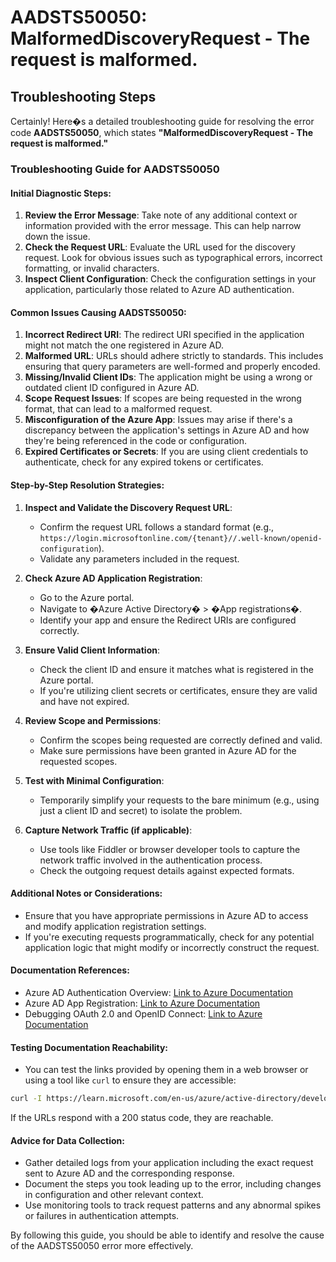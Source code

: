 # AADSTS50050: MalformedDiscoveryRequest - The request is malformed.


## Troubleshooting Steps
Certainly! Here�s a detailed troubleshooting guide for resolving the error code **AADSTS50050**, which states **"MalformedDiscoveryRequest - The request is malformed."**

### Troubleshooting Guide for AADSTS50050

#### Initial Diagnostic Steps:
1. **Review the Error Message**: Take note of any additional context or information provided with the error message. This can help narrow down the issue.
2. **Check the Request URL**: Evaluate the URL used for the discovery request. Look for obvious issues such as typographical errors, incorrect formatting, or invalid characters.
3. **Inspect Client Configuration**: Check the configuration settings in your application, particularly those related to Azure AD authentication.

#### Common Issues Causing AADSTS50050:
1. **Incorrect Redirect URI**: The redirect URI specified in the application might not match the one registered in Azure AD.
2. **Malformed URL**: URLs should adhere strictly to standards. This includes ensuring that query parameters are well-formed and properly encoded.
3. **Missing/Invalid Client IDs**: The application might be using a wrong or outdated client ID configured in Azure AD.
4. **Scope Request Issues**: If scopes are being requested in the wrong format, that can lead to a malformed request.
5. **Misconfiguration of the Azure App**: Issues may arise if there's a discrepancy between the application's settings in Azure AD and how they're being referenced in the code or configuration.
6. **Expired Certificates or Secrets**: If you are using client credentials to authenticate, check for any expired tokens or certificates.

#### Step-by-Step Resolution Strategies:
1. **Inspect and Validate the Discovery Request URL**:
   - Confirm the request URL follows a standard format (e.g., `https://login.microsoftonline.com/{tenant}//.well-known/openid-configuration`).
   - Validate any parameters included in the request.

2. **Check Azure AD Application Registration**:
   - Go to the Azure portal.
   - Navigate to �Azure Active Directory� > �App registrations�.
   - Identify your app and ensure the Redirect URIs are configured correctly.

3. **Ensure Valid Client Information**:
   - Check the client ID and ensure it matches what is registered in the Azure portal. 
   - If you're utilizing client secrets or certificates, ensure they are valid and have not expired.

4. **Review Scope and Permissions**:
   - Confirm the scopes being requested are correctly defined and valid.
   - Make sure permissions have been granted in Azure AD for the requested scopes.

5. **Test with Minimal Configuration**: 
   - Temporarily simplify your requests to the bare minimum (e.g., using just a client ID and secret) to isolate the problem.

6. **Capture Network Traffic (if applicable)**:
   - Use tools like Fiddler or browser developer tools to capture the network traffic involved in the authentication process.
   - Check the outgoing request details against expected formats.

#### Additional Notes or Considerations:
- Ensure that you have appropriate permissions in Azure AD to access and modify application registration settings.
- If you're executing requests programmatically, check for any potential application logic that might modify or incorrectly construct the request.

#### Documentation References:
- Azure AD Authentication Overview: [Link to Azure Documentation](https://learn.microsoft.com/en-us/azure/active-directory/develop/authentication-overview)
- Azure AD App Registration: [Link to Azure Documentation](https://learn.microsoft.com/en-us/azure/active-directory/develop/quickstart-register-app)
- Debugging OAuth 2.0 and OpenID Connect: [Link to Azure Documentation](https://learn.microsoft.com/en-us/azure/active-directory/develop/troubleshoot-azure-ad-authentication)

#### Testing Documentation Reachability:
- You can test the links provided by opening them in a web browser or using a tool like `curl` to ensure they are accessible:
```bash
curl -I https://learn.microsoft.com/en-us/azure/active-directory/develop/authentication-overview
```
If the URLs respond with a 200 status code, they are reachable.

#### Advice for Data Collection:
- Gather detailed logs from your application including the exact request sent to Azure AD and the corresponding response.
- Document the steps you took leading up to the error, including changes in configuration and other relevant context.
- Use monitoring tools to track request patterns and any abnormal spikes or failures in authentication attempts.

By following this guide, you should be able to identify and resolve the cause of the AADSTS50050 error more effectively.